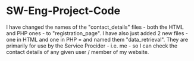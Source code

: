 # SW-Eng-Project-Code

I have changed the names of the "contact_details" files - both the HTML and PHP ones -
to "registration_page". 
I have also just added 2 new files - one in HTML and one in PHP = and named them "data_retrieval".
They are primarily for use by the Service Procider - i.e. me - so I can check the contact details
of any given user / member of my website.
